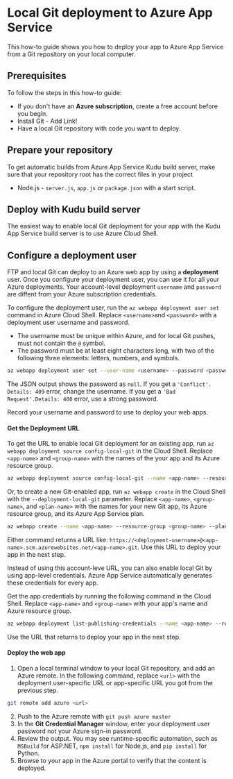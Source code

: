 # Local Git deployment to Azure App Service

This how-to guide shows you how to deploy your app to Azure App Service from a Git repository on your local computer.

## Prerequisites

To follow the steps in this how-to guide:

* If you don't have an **Azure subscription**, create a free account before you begin.
* Install Git - Add Link!
* Have a local Git repository with code you want to deploy.

## Prepare your repository

To get automatic builds from Azure App Service Kudu build server, make sure that your repository root has the correct files in your project

* Node.js - `server.js`, `app.js` or `package.json` with a start script.

## Deploy with Kudu build server

The easiest way to enable local Git deployment for your app with the Kudu App Service build server is to use Azure Cloud Shell.

## Configure a deployment user

FTP and local Git can deploy to an Azure web app by using a __deployment__ user. Once you configure your deployment user, you can use it for all your Azure deployments. Your account-level deployment `username` and `password` are diffent from your Azure subscription credentials.

To configure the deployment user, run the `az webapp deployment user set` command in Azure Cloud Shell. Replace `<username>`and `<password>` with a deployment user username and password.
* The username must be unique within Azure, and for local Git pushes, must not contain the `@` symbol.
* The password must be at least eight characters long, with two of the following three elements: letters, numbers, and symbols.
```sh
az webapp deployment user set --user-name <username> --password <password>
```
The JSON output shows the password as `null`. If you get a `'Conflict'. Details: 409` error, change the username. If you get a `'Bad Request'.Details: 400` error, use a strong password.

Record your username and password to use to deploy your web apps.

#### Get the Deployment URL

To get the URL to enable local Git deployment for an existing app, run `az webapp deployment source config-local-git` in the Cloud Shell. Replace `<app-name>` and `<group-name>` with the names of the your app and its Azure resource group.
```sh
az webapp deployment source config-local-git --name <app-name> --resource-group <group-name>
```
Or, to create a new Git-enabled app, run `az webapp create` in the Cloud Shell with the `--deployment-local-git` parameter. Replace `<app-name>`, `<group-name>`, and `<plan-name>` with the names for your new Git app, its Azure resource group, and its Azure App Service plan.
```sh
az webapp create --name <app-name> --resource-group <group-name> --plan <plan-name> --deployment-local-git
```
Either command returns a URL like: `https://<deployment-username>@<app-name>.scm.azurewebsites.net/<app-name>.git`. Use this URL to deploy your app in the next step.

Instead of using this account-leve URL, you can also enable local Git by using app-level credentials. Azure App Service automatically generates these credentials for every app.

Get the app credentials by running the following command in the Cloud Shell. Replace `<app-name>` and `<group-name>` with your app's name and Azure resource group.
```sh
az webapp deployment list-publishing-credentials --name <app-name> --resource-group <group-name> --query scmUri --output tsv
```
Use the URL that returns to deploy your app in the next step.

#### Deploy the web app

1. Open a local terminal window to your local Git repository, and add an Azure remote. In the following command, replace `<url>` with the deployment user-specific URL or app-specific URL you got from the previous step.
```sh
git remote add azure <url>
```
2. Push to the Azure remote with `git push azure master`
3. In the **Git Credential Manager** window, enter your deployment user password not your Azure sign-in password.
4. Review the output. You may see runtime-specific automation, such as `MSBuild` for ASP.NET, `npm install` for Node.js, and `pip install` for Python.
5. Browse to your app in the Azure portal to verify that the content is deployed. 